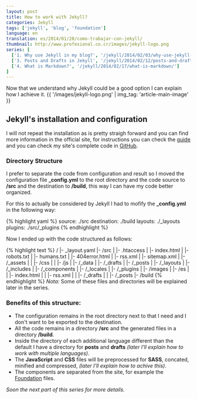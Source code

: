 ```yaml
---
layout: post
title: How to work with Jekyll?
categories: Jekyll
tags: ['jekyll', 'blog', 'foundation']
language: en
translation: es/2014/01/28/como-trabajar-con-jekyll/
thumbnail: http://www.profesional.co.cr/images/jekyll-logo.png
series: [
  ['1. Why use Jekyll in my blog?', '/jekyll/2014/02/03/why-use-jekyll-in-my-blog/'],
  ['3. Posts and Drafts in Jekyll', '/jekyll/2014/02/12/posts-and-drafts-jekyll/'],
  ['4. What is Markdown?', '/jekyll/2014/02/17/what-is-markdown/']
]
---
```

Now that we understand why Jekyll could be a good option I can explain
how I achieve it.
{{ '/images/jekyll-logo.png' | img_tag: 'article-main-image' }}

## Jekyll's installation and configuration
I will not repeat the installation as is pretty straigh forward and you
can find more information in the official site, for instructions you can
check the [guide](https://github.com/nestormata/my-static-blog/) and you
can check my site's complete code in [GitHub](https://github.com/nestormata/my-static-blog).

### Directory Structure
I prefer to separate the code from configuration and result so I moved
the configuration file __\_config.yml__ to the root directory and the
code source to __/src__ and the destination to __/build__, this way I
can have my code better organized.

For this to actually be considered by Jekyll I had to mofify the
__\_config.yml__ in the following way:

{% highlight yaml %}
source:       ./src
destination:  ./build
layouts:      ./_layouts
plugins:      ./src/_plugins
{% endhighlight %}

Now I ended up with the code structured as follows:

{% highlight text %}
/
|- _layout.yaml
|- /src
|  |- .htaccess
|  |- index.html
|  |- robots.txt
|  |- humans.txt
|  |- 404error.html
|  |- rss.xml
|  |- sitemap.xml
|  |- /_assets
|  |  |- /css
|  |  |- /js
|  |- /_data
|  |- /_drafts
|  |- /_posts
|  |- /_layouts
|  |- /_includes
|  |- /_components
|  |- /_locales
|  |- /_plugins
|  |- /images
|  |- /es
|  |  |- index.html
|  |  |- rss.xml
|  |  |- /_drafts
|  |  |- /_posts
|- /build
{% endhighlight %}
_Nota:_ Some of these files and directories will be explained later in the series.

### Benefits of this structure:
- The configuration remains in the root directory next to that I need
  and I don't want to be exported to the destination.
- All the code remains in a directory __/src__ and the generated files
  in a directory __/build__.
- Inside the directory of each additional language different than the
  default I have a directory for __posts__ and __drafts__ _(later I'll
explain how to work with multiple languages)_.
- The __JavaScript__ and __CSS__ files will be preprocessed for
  __SASS__, concated, minified and compressed, _(later I'll explain how
to achive this)_.
- The components are separated from the site, for example the
  [Foundation](http://foundation.zurb.com/) files.

_Soon the next part of this series for more details._
